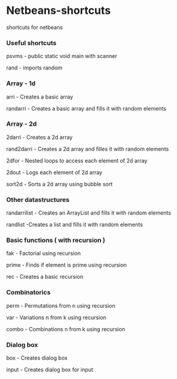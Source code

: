 # Netbeans-shortcuts
shortcuts for netbeans

### Useful shortcuts

psvms - public static void main with scanner

rand - imports random

### Array - 1d

arri - Creates a basic array

randarri - Creates a basic array and fills it with random elements

### Array - 2d

2darri - Creates a 2d array

rand2darri - Creates a 2d array and filles it with random elements

2dfor - Nested loops to access each element of 2d array

2dout - Logs each element of 2d array

sort2d - Sorts a 2d array using bubble sort

### Other datastructures

randarrilist - Creates an ArrayList and fills it with random elements

randlist -Creates a list and fills it with random elements

### Basic functions ( with recursion )

fak - Factorial using recursion

prime - Finds if element is prime using recursion

rec - Creates a basic recursion

### Combinatorics

perm - Permutations from n using recursion

var - Variations n from k using recursion

combo - Combinations n from k using recursion

### Dialog box
box - Creates dialog box

input - Creates dialog box for input

